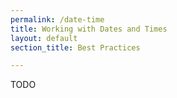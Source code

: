 ```yaml
---
permalink: /date-time
title: Working with Dates and Times
layout: default
section_title: Best Practices

---
```


TODO